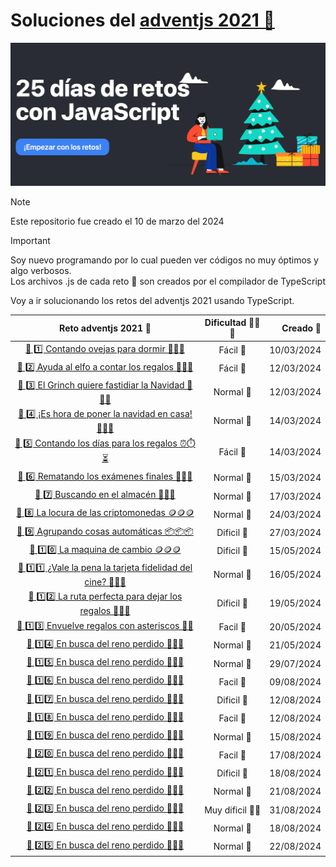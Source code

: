 # Soluciones del [adventjs 2021 🔗](https://2021.adventjs.dev/)

[![adventsjs hero](images/adventjsHero.webp)](https://2021.adventjs.dev/)

> [!NOTE]  
> Este repositorio fue creado el 10 de marzo del 2024

> [!IMPORTANT]  
> Soy nuevo programando por lo cual pueden ver códigos no muy óptimos y algo verbosos.  
> Los archivos .js de cada reto 🎯 son creados por el compilador de TypeScript

Voy a ir solucionando los retos del adventjs 2021 usando TypeScript.

|                             Reto adventjs 2021 🎯                             | Dificultad 🥉🥈🥇 |  Creado 📆 |
| :---------------------------------------------------------------------------: | :---------------: | ---------: |
|           [🎯 1️⃣ Contando ovejas para dormir 🐑🐑🐑](./1/README.md)           |     Fácil 🥉      | 10/03/2024 |
|       [🎯 2️⃣ Ayuda al elfo a contar los regalos 🎁🎁🎁](./2/README.md)        |     Fácil 🥉      | 12/03/2024 |
|     [ 🎯 3️⃣ El Grinch quiere fastidiar la Navidad 👹👹👹](./3/README.md)      |     Normal 🥈     | 12/03/2024 |
|     [ 🎯 4️⃣ ️¡Es hora de poner la navidad en casa! 🎄🎄🎄](./4/README.md)     |     Normal 🥈     | 14/03/2024 |
|       [🎯 5️⃣ Contando los días para los regalos ⏰⏱️⏳](./5/README.md)        |     Fácil 🥉      | 14/03/2024 |
|         [🎯 6️⃣ Rematando los exámenes finales 🧮🧮🧮](./6/README.md)          |     Normal 🥈     | 15/03/2024 |
|             [🎯 7️⃣ Buscando en el almacén 🏪🏪🏪](./7/README.md)              |     Normal 🥈     | 17/03/2024 |
|         [🎯 8️⃣ La locura de las criptomonedas 🪙🪙🪙 ](./8/README.md)         |     Normal 🥈     | 24/03/2024 |
|           [🎯 9️⃣ Agrupando cosas automáticas 📦📦📦](./9/README.md)           |    Dificil 🥇     | 27/03/2024 |
|             [🎯 1️⃣0️⃣ La maquina de cambio 🪙🪙🪙](./10/README.md)             |    Dificil 🥇     | 15/05/2024 |
| [🎯 1️⃣1️⃣ ¿Vale la pena la tarjeta fidelidad del cine? 🎫🎫🎫](./11/README.md) |     Normal 🥈     | 16/05/2024 |
|   [ 🎯 1️⃣2️⃣ La ruta perfecta para dejar los regalos 🚆🚆🚆](./12/README.md)   |    Dificil 🥇     | 19/05/2024 |
|        [🎯 1️⃣3️⃣ Envuelve regalos con asteriscos 🎁🎁](./13/README.md)         |     Facil 🥉      | 20/05/2024 |
|            [🎯 1️⃣4️⃣ En busca del reno perdido 🫎🫎🫎](./14/README.md)            |     Normal 🥈     | 21/05/2024 |
|            [🎯 1️⃣5️⃣ En busca del reno perdido 🫎🫎🫎](./15/README.md)            |     Normal 🥈     | 29/07/2024 |
|            [🎯 1️⃣6️⃣ En busca del reno perdido 🫎🫎🫎](./16/README.md)            |     Facil 🥉      | 09/08/2024 |
|            [🎯 1️⃣7️⃣ En busca del reno perdido 🫎🫎🫎](./17/README.md)            |    Dificil 🥇     | 12/08/2024 |
|            [🎯 1️⃣8️⃣ En busca del reno perdido 🫎🫎🫎](./18/README.md)            |     Facil 🥉      | 12/08/2024 |
|            [🎯 1️⃣9️⃣ En busca del reno perdido 🫎🫎🫎](./19/README.md)            |     Normal 🥈     | 15/08/2024 |
|            [🎯 2️⃣0️⃣ En busca del reno perdido 🫎🫎🫎](./20/README.md)            |     Facil 🥉      | 17/08/2024 |
|            [🎯 2️⃣1️⃣ En busca del reno perdido 🫎🫎🫎](./21/README.md)            |    Dificil 🥇     | 18/08/2024 |
|            [🎯 2️⃣2️⃣ En busca del reno perdido 🫎🫎🫎](./22/README.md)            |     Normal 🥈     | 21/08/2024 |
|            [🎯 2️⃣3️⃣ En busca del reno perdido 🫎🫎🫎](./23/README.md)            | Muy dificil 🥇🥇  | 31/08/2024 |
|            [🎯 2️⃣4️⃣ En busca del reno perdido 🫎🫎🫎](./24/README.md)            |     Normal 🥈     | 18/08/2024 |
|            [🎯 2️⃣5️⃣ En busca del reno perdido 🫎🫎🫎](./25/README.md)            |     Normal 🥈     | 22/08/2024 |
